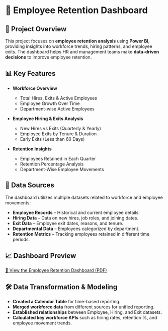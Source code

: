 # 👥 Employee Retention Dashboard

## 📌 Project Overview
This project focuses on **employee retention analysis** using **Power BI**, providing insights into workforce trends, hiring patterns, and employee exits. The dashboard helps HR and management teams make **data-driven decisions** to improve employee retention.

## 📊 Key Features
- **Workforce Overview**
  - Total Hires, Exits & Active Employees
  - Employee Growth Over Time
  - Department-wise Active Employees

- **Employee Hiring & Exits Analysis**
  - New Hires vs Exits (Quarterly & Yearly)
  - Employee Exits by Tenure & Duration
  - Early Exits (Less than 60 Days)

- **Retention Insights**
  - Employees Retained in Each Quarter
  - Retention Percentage Analysis
  - Department-Wise Employee Movements

## 📁 Data Sources
The dashboard utilizes multiple datasets related to workforce and employee movements:
- **Employee Records** – Historical and current employee details.
- **Hiring Data** – Data on new hires, job roles, and joining dates.
- **Exit Data** – Employee exit dates, reasons, and tenure.
- **Departmental Data** – Employees categorized by department.
- **Retention Metrics** – Tracking employees retained in different time periods.

## 📈 Dashboard Preview
[📄 View the Employee Retention Dashboard (PDF)](Employee%20Retention%20Dashboard.pdf)


## 🛠️ Data Transformation & Modeling
- **Created a Calendar Table** for time-based reporting.
- **Merged workforce data** from different sources for unified reporting.
- **Established relationships** between Employee, Hiring, and Exit datasets.
- **Calculated key workforce KPIs** such as hiring rates, retention %, and employee movement trends.

